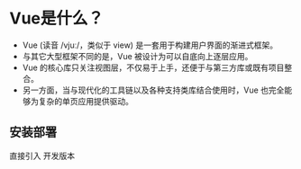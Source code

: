 # Vue是什么？
* Vue (读音 /vjuː/，类似于 view) 是一套用于构建用户界面的渐进式框架。
* 与其它大型框架不同的是，Vue 被设计为可以自底向上逐层应用。
* Vue 的核心库只关注视图层，不仅易于上手，还便于与第三方库或既有项目整合。
* 另一方面，当与现代化的工具链以及各种支持类库结合使用时，Vue 也完全能够为复杂的单页应用提供驱动。

## 安装部署
直接引入 开发版本 <script src="https://cdn.jsdelivr.net/npm/vue/dist/vue.js"></script>
<!-- 生产环境版本，优化了尺寸和速度 -->
<script src="https://cdn.jsdelivr.net/npm/vue"></script>